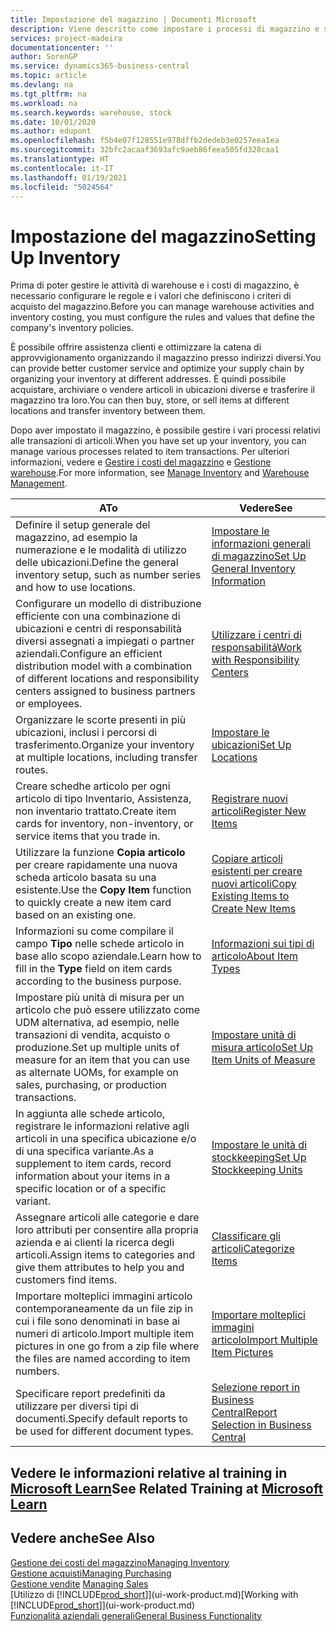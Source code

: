 ```yaml
---
title: Impostazione del magazzino | Documenti Microsoft
description: Viene descritto come impostare i processi di magazzino e stock, inclusi i percorsi di trasferimento e le ubicazioni, come le warehouse.
services: project-madeira
documentationcenter: ''
author: SorenGP
ms.service: dynamics365-business-central
ms.topic: article
ms.devlang: na
ms.tgt_pltfrm: na
ms.workload: na
ms.search.keywords: warehouse, stock
ms.date: 10/01/2020
ms.author: edupont
ms.openlocfilehash: f5b4e07f128551e978dffb2dedeb3e0257eea1ea
ms.sourcegitcommit: 32bfc2acaaf3693afc9aeb86feea505fd328caa1
ms.translationtype: HT
ms.contentlocale: it-IT
ms.lasthandoff: 01/19/2021
ms.locfileid: "5024564"
---
```

# <a name="setting-up-inventory"></a><span data-ttu-id="ff488-103">Impostazione del magazzino</span><span class="sxs-lookup"><span data-stu-id="ff488-103">Setting Up Inventory</span></span>
<span data-ttu-id="ff488-104">Prima di poter gestire le attività di warehouse e i costi di magazzino, è necessario configurare le regole e i valori che definiscono i criteri di acquisto del magazzino.</span><span class="sxs-lookup"><span data-stu-id="ff488-104">Before you can manage warehouse activities and inventory costing, you must configure the rules and values that define the company's inventory policies.</span></span>

<span data-ttu-id="ff488-105">È possibile offrire assistenza clienti e ottimizzare la catena di approvvigionamento organizzando il magazzino presso indirizzi diversi.</span><span class="sxs-lookup"><span data-stu-id="ff488-105">You can provide better customer service and optimize your supply chain by organizing your inventory at different addresses.</span></span> <span data-ttu-id="ff488-106">È quindi possibile acquistare, archiviare o vendere articoli in ubicazioni diverse e trasferire il magazzino tra loro.</span><span class="sxs-lookup"><span data-stu-id="ff488-106">You can then buy, store, or sell items at different locations and transfer inventory between them.</span></span>

<span data-ttu-id="ff488-107">Dopo aver impostato il magazzino, è possibile gestire i vari processi relativi alle transazioni di articoli.</span><span class="sxs-lookup"><span data-stu-id="ff488-107">When you have set up your inventory, you can manage various processes related to item transactions.</span></span> <span data-ttu-id="ff488-108">Per ulteriori informazioni, vedere e [Gestire i costi del magazzino](inventory-manage-inventory.md) e [Gestione warehouse](warehouse-manage-warehouse.md).</span><span class="sxs-lookup"><span data-stu-id="ff488-108">For more information, see [Manage Inventory](inventory-manage-inventory.md) and [Warehouse Management](warehouse-manage-warehouse.md).</span></span>

| <span data-ttu-id="ff488-109">A</span><span class="sxs-lookup"><span data-stu-id="ff488-109">To</span></span> | <span data-ttu-id="ff488-110">Vedere</span><span class="sxs-lookup"><span data-stu-id="ff488-110">See</span></span> |
| --- | --- |
| <span data-ttu-id="ff488-111">Definire il setup generale del magazzino, ad esempio la numerazione e le modalità di utilizzo delle ubicazioni.</span><span class="sxs-lookup"><span data-stu-id="ff488-111">Define the general inventory setup, such as number series and how to use locations.</span></span> |[<span data-ttu-id="ff488-112">Impostare le informazioni generali di magazzino</span><span class="sxs-lookup"><span data-stu-id="ff488-112">Set Up General Inventory Information</span></span>](inventory-how-setup-general.md) |
|<span data-ttu-id="ff488-113">Configurare un modello di distribuzione efficiente con una combinazione di ubicazioni e centri di responsabilità diversi assegnati a impiegati o partner aziendali.</span><span class="sxs-lookup"><span data-stu-id="ff488-113">Configure an efficient distribution model with a combination of different locations and responsibility centers assigned to business partners or employees.</span></span>|[<span data-ttu-id="ff488-114">Utilizzare i centri di responsabilità</span><span class="sxs-lookup"><span data-stu-id="ff488-114">Work with Responsibility Centers</span></span>](inventory-responsibility-centers.md)|
| <span data-ttu-id="ff488-115">Organizzare le scorte presenti in più ubicazioni, inclusi i percorsi di trasferimento.</span><span class="sxs-lookup"><span data-stu-id="ff488-115">Organize your inventory at multiple locations, including transfer routes.</span></span> |[<span data-ttu-id="ff488-116">Impostare le ubicazioni</span><span class="sxs-lookup"><span data-stu-id="ff488-116">Set Up Locations</span></span>](inventory-how-register-new-items.md) |
| <span data-ttu-id="ff488-117">Creare schedhe articolo per ogni articolo di tipo Inventario, Assistenza, non inventario trattato.</span><span class="sxs-lookup"><span data-stu-id="ff488-117">Create item cards for inventory, non-inventory, or service items that you trade in.</span></span> |[<span data-ttu-id="ff488-118">Registrare nuovi articoli</span><span class="sxs-lookup"><span data-stu-id="ff488-118">Register New Items</span></span>](inventory-how-register-new-items.md) |
|<span data-ttu-id="ff488-119">Utilizzare la funzione **Copia articolo** per creare rapidamente una nuova scheda articolo basata su una esistente.</span><span class="sxs-lookup"><span data-stu-id="ff488-119">Use the **Copy Item** function to quickly create a new item card based on an existing one.</span></span>|[<span data-ttu-id="ff488-120">Copiare articoli esistenti per creare nuovi articoli</span><span class="sxs-lookup"><span data-stu-id="ff488-120">Copy Existing Items to Create New Items</span></span>](inventory-how-copy-items.md)|
|<span data-ttu-id="ff488-121">Informazioni su come compilare il campo **Tipo** nelle schede articolo in base allo scopo aziendale.</span><span class="sxs-lookup"><span data-stu-id="ff488-121">Learn how to fill in the **Type** field on item cards according to the business purpose.</span></span>|[<span data-ttu-id="ff488-122">Informazioni sui tipi di articolo</span><span class="sxs-lookup"><span data-stu-id="ff488-122">About Item Types</span></span>](inventory-about-item-types.md)|
|<span data-ttu-id="ff488-123">Impostare più unità di misura per un articolo che può essere utilizzato come UDM alternativa, ad esempio, nelle transazioni di vendita, acquisto o produzione.</span><span class="sxs-lookup"><span data-stu-id="ff488-123">Set up multiple units of measure for an item that you can use as alternate UOMs, for example on sales, purchasing, or production transactions.</span></span>|[<span data-ttu-id="ff488-124">Impostare unità di misura articolo</span><span class="sxs-lookup"><span data-stu-id="ff488-124">Set Up Item Units of Measure</span></span>](inventory-how-setup-units-of-measure.md)|
|<span data-ttu-id="ff488-125">In aggiunta alle schede articolo, registrare le informazioni relative agli articoli in una specifica ubicazione e/o di una specifica variante.</span><span class="sxs-lookup"><span data-stu-id="ff488-125">As a supplement to item cards, record information about your items in a specific location or of a specific variant.</span></span>|[<span data-ttu-id="ff488-126">Impostare le unità di stockkeeping</span><span class="sxs-lookup"><span data-stu-id="ff488-126">Set Up Stockkeeping Units</span></span>](inventory-how-to-set-up-stockkeeping-units.md)|
| <span data-ttu-id="ff488-127">Assegnare articoli alle categorie e dare loro attributi per consentire alla propria azienda e ai clienti la ricerca degli articoli.</span><span class="sxs-lookup"><span data-stu-id="ff488-127">Assign items to categories and give them attributes to help you and customers find items.</span></span> |[<span data-ttu-id="ff488-128">Classificare gli articoli</span><span class="sxs-lookup"><span data-stu-id="ff488-128">Categorize Items</span></span>](inventory-how-categorize-items.md) |
|<span data-ttu-id="ff488-129">Importare molteplici immagini articolo contemporaneamente da un file zip in cui i file sono denominati in base ai numeri di articolo.</span><span class="sxs-lookup"><span data-stu-id="ff488-129">Import multiple item pictures in one go from a zip file where the files are named according to item numbers.</span></span>|[<span data-ttu-id="ff488-130">Importare molteplici immagini articolo</span><span class="sxs-lookup"><span data-stu-id="ff488-130">Import Multiple Item Pictures</span></span>](inventory-how-import-item-pictures.md)|
|<span data-ttu-id="ff488-131">Specificare report predefiniti da utilizzare per diversi tipi di documenti.</span><span class="sxs-lookup"><span data-stu-id="ff488-131">Specify default reports to be used for different document types.</span></span>|[<span data-ttu-id="ff488-132">Selezione report in Business Central</span><span class="sxs-lookup"><span data-stu-id="ff488-132">Report Selection in Business Central</span></span>](across-report-selections.md)|

## <a name="see-related-training-at-microsoft-learn"></a><span data-ttu-id="ff488-133">Vedere le informazioni relative al training in [Microsoft Learn](/learn/paths/trade-get-started-dynamics-365-business-central/)</span><span class="sxs-lookup"><span data-stu-id="ff488-133">See Related Training at [Microsoft Learn](/learn/paths/trade-get-started-dynamics-365-business-central/)</span></span>

## <a name="see-also"></a><span data-ttu-id="ff488-134">Vedere anche</span><span class="sxs-lookup"><span data-stu-id="ff488-134">See Also</span></span>

[<span data-ttu-id="ff488-135">Gestione dei costi del magazzino</span><span class="sxs-lookup"><span data-stu-id="ff488-135">Managing Inventory</span></span>](inventory-manage-inventory.md)  
[<span data-ttu-id="ff488-136">Gestione acquisti</span><span class="sxs-lookup"><span data-stu-id="ff488-136">Managing Purchasing</span></span>](purchasing-manage-purchasing.md)  
<span data-ttu-id="ff488-137">[Gestione vendite](sales-manage-sales.md)  </span><span class="sxs-lookup"><span data-stu-id="ff488-137">[Managing Sales](sales-manage-sales.md)  </span></span>  
<span data-ttu-id="ff488-138">[Utilizzo di [!INCLUDE[prod_short](includes/prod_short.md)]](ui-work-product.md)</span><span class="sxs-lookup"><span data-stu-id="ff488-138">[Working with [!INCLUDE[prod_short](includes/prod_short.md)]](ui-work-product.md)</span></span>  
[<span data-ttu-id="ff488-139">Funzionalità aziendali generali</span><span class="sxs-lookup"><span data-stu-id="ff488-139">General Business Functionality</span></span>](ui-across-business-areas.md)

